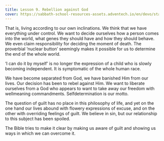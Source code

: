 ```yaml
---
title: Lesson 9. Rebellion against God
cover: https://sabbath-school-resources-assets.adventech.io/en/devo/start-into-life/09-rebellion-against-god/S4Y1679500920097.jpg
---
```


That is, living according to our own inclinations. We think that we have everything under control. We want to decide ourselves how a person comes into the world, what genes they should have and how they should behave. We even claim responsibility for deciding the moment of death. The proverbial ‘nuclear button’ seemingly makes it possible for us to determine the end of the whole world.

‘I can do it by myself’ is no longer the expression of a child who is slowly becoming independent. It is symptomatic of the whole human race.

We have become separated from God, we have banished Him from our lives. Our decision has been to rebel against Him. We want to liberate ourselves from a God who appears to want to take away our freedom with well­meaning commandments. Self­determination is our motto.

The question of guilt has no place in this philosophy of life, and yet on the one hand our lives abound with flowery expressions of excuse, and on the other with overriding feelings of guilt. We believe in sin, but our relationship to this subject has been spoiled.

The Bible tries to make it clear by making us aware of guilt and showing us ways in which we can overcome it.